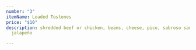 ```yaml
---
number: "3"
itemName: Loaded Tostones
price: "$10"
description: shredded beef or chicken, beans, cheese, pico, sabroso sauce, house-pickled
  jalapeño

---
```

